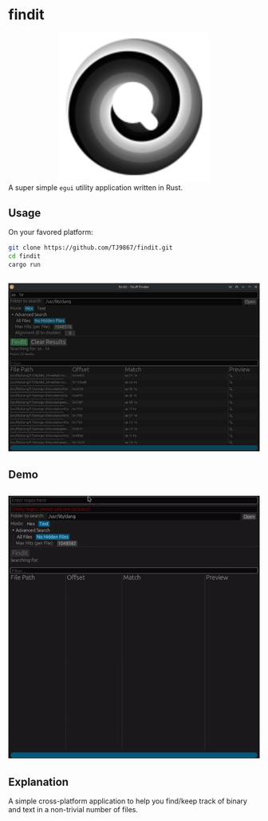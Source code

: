 # findit
<img src="https://raw.githubusercontent.com/TJ9867/findit/main/rsrc/icon/findit-icon-128x128.png"
     style="display:block;float:none;margin-left:auto;margin-right:auto;width:60%">
A super simple `egui` utility application written in Rust.

## Usage
On your favored platform:
```bash
git clone https://github.com/TJ9867/findit.git
cd findit
cargo run
```

![main findit GUI](https://raw.githubusercontent.com/TJ9867/findit/main/rsrc/main_gui.png)
---
## Demo
![main findit GUI](https://raw.githubusercontent.com/TJ9867/findit/main/rsrc/example_usage.gif)
---

## Explanation
A simple cross-platform application to help you find/keep track of binary and text in a non-trivial number of files.

